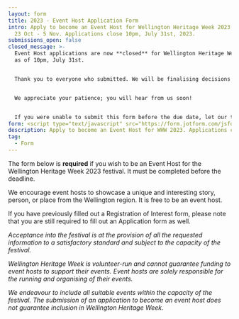 ```yaml
---
layout: form
title: 2023 - Event Host Application Form
intro: Apply to become an Event Host for Wellington Heritage Week 2023, running
  23 Oct - 5 Nov. Applications close 10pm, July 31st, 2023.
submissions_open: false
closed_message: >-
  Event Host applications are now **closed** for Wellington Heritage Week 2023,
  as of 10pm, July 31st.


  Thank you to everyone who submitted. We will be finalising decisions on what events are included in the festival, as well as updating the website with the applied events, in the next few weeks.


  We appreciate your patience; you will hear from us soon!


  If you were unable to submit this form before the due date, let our team know. We may be able to offer an extension in some circumstances.
form: <script type="text/javascript" src="https://form.jotform.com/jsform/231419489682872"></script>
description: Apply to become an Event Host for WHW 2023. Applications close 10pm, Jul 31st.
tag:
  - Form
---
```

The form below is **required** if you wish to be an Event Host for the Wellington Heritage Week 2023 festival. It must be completed before the deadline.

We encourage event hosts to showcase a unique and interesting story, person, or place from the Wellington region. It is free to be an event host.

If you have previously filled out a Registration of Interest form, please note that you are still required to fill out an Application form as well.

*Acceptance into the festival is at the provision of all the requested information to a satisfactory standard and subject to the capacity of the festival.*

*Wellington Heritage Week is volunteer-run and cannot guarantee funding to event hosts to support their events. Event hosts are solely responsible for the running and organising of their events.*

*We endeavour to include all suitable events within the capacity of the festival. The submission of an application to become an event host does not guarantee inclusion in Wellington Heritage Week.*
